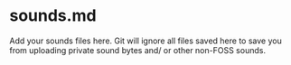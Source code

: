 # sounds.md

Add your sounds files here. Git will ignore all files saved here to save you from uploading private sound bytes and/ or other non-FOSS sounds.